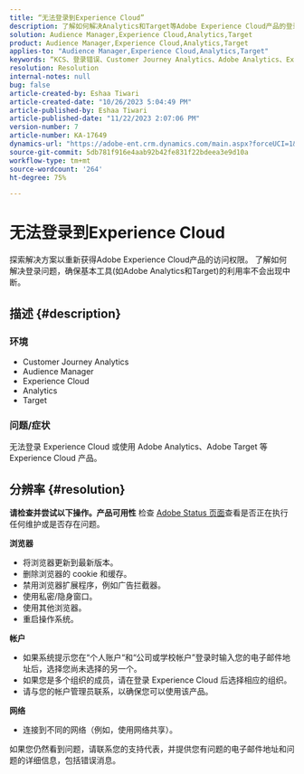 ```yaml
---
title: “无法登录到Experience Cloud”
description: 了解如何解决Analytics和Target等Adobe Experience Cloud产品的登录问题。
solution: Audience Manager,Experience Cloud,Analytics,Target
product: Audience Manager,Experience Cloud,Analytics,Target
applies-to: "Audience Manager,Experience Cloud,Analytics,Target"
keywords: “KCS、登录错误、Customer Journey Analytics、Adobe Analytics、Experience Cloud”
resolution: Resolution
internal-notes: null
bug: false
article-created-by: Eshaa Tiwari
article-created-date: "10/26/2023 5:04:49 PM"
article-published-by: Eshaa Tiwari
article-published-date: "11/22/2023 2:07:06 PM"
version-number: 7
article-number: KA-17649
dynamics-url: "https://adobe-ent.crm.dynamics.com/main.aspx?forceUCI=1&pagetype=entityrecord&etn=knowledgearticle&id=a263c2c3-2174-ee11-9ae7-6045bd0063aa"
source-git-commit: 5db781f916e4aab92b42fe831f22bdeea3e9d10a
workflow-type: tm+mt
source-wordcount: '264'
ht-degree: 75%

---
```


# 无法登录到Experience Cloud


探索解决方案以重新获得Adobe Experience Cloud产品的访问权限。 了解如何解决登录问题，确保基本工具(如Adobe Analytics和Target)的利用率不会出现中断。

## 描述 {#description}


### <b>环境</b>

- Customer Journey Analytics
- Audience Manager
- Experience Cloud
- Analytics
- Target


### <b>问题/症状</b>

无法登录 Experience Cloud 或使用 Adobe Analytics、Adobe Target 等 Experience Cloud 产品。


## 分辨率 {#resolution}

<b>请检查并尝试以下操作。</b><b>产品可用性</b>
检查 [Adobe Status 页面](https://status.adobe.com)查看是否正在执行任何维护或是否存在问题。

<b>浏览器</b>

- 将浏览器更新到最新版本。
- 删除浏览器的 cookie 和缓存。
- 禁用浏览器扩展程序，例如广告拦截器。
- 使用私密/隐身窗口。
- 使用其他浏览器。
- 重启操作系统。


<b>帐户</b>

- 如果系统提示您在“个人账户“和“公司或学校帐户”登录时输入您的电子邮件地址后，选择您尚未选择的另一个。
- 如果您是多个组织的成员，请在登录 Experience Cloud 后选择相应的组织。
- 请与您的帐户管理员联系，以确保您可以使用该产品。


<b>网络</b>

- 连接到不同的网络（例如，使用网络共享）。


如果您仍然看到问题，请联系您的支持代表，并提供您有问题的电子邮件地址和问题的详细信息，包括错误消息。
